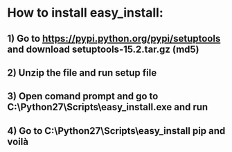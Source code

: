 # How to install easy_install:
## 1) Go to  https://pypi.python.org/pypi/setuptools and download setuptools-15.2.tar.gz (md5) 
## 2) Unzip the file and run setup file 
## 3) Open comand prompt and go to C:\Python27\Scripts\easy_install.exe  and run
## 4) Go to   C:\Python27\Scripts\easy_install pip and voilà



